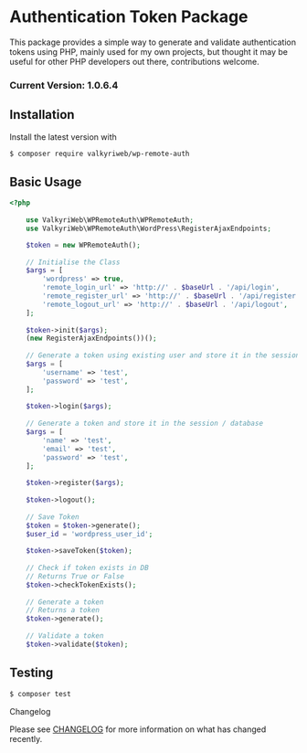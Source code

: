# Authentication Token Package

This package provides a simple way to generate and validate authentication tokens using PHP, mainly used for my own projects, but thought it may be useful for other PHP developers out there, contributions welcome.

### Current Version: 1.0.6.4

## Installation

Install the latest version with

```bash
$ composer require valkyriweb/wp-remote-auth
```

## Basic Usage

```php
<?php
    
    use ValkyriWeb\WPRemoteAuth\WPRemoteAuth;
    use ValkyriWeb\WPRemoteAuth\WordPress\RegisterAjaxEndpoints;

    $token = new WPRemoteAuth();
    
    // Initialise the Class
    $args = [
        'wordpress' => true,
        'remote_login_url' => 'http://' . $baseUrl . '/api/login',
        'remote_register_url' => 'http://' . $baseUrl . '/api/register',
        'remote_logout_url' => 'http://' . $baseUrl . '/api/logout',
    ];
    
    $token->init($args);
    (new RegisterAjaxEndpoints())();
    
    // Generate a token using existing user and store it in the session / database
    $args = [
        'username' => 'test',
        'password' => 'test',
    ];
    
    $token->login($args);
    
    // Generate a token and store it in the session / database
    $args = [
        'name' => 'test',
        'email' => 'test',
        'password' => 'test',
    ];
    
    $token->register($args);
    
    $token->logout();
    
    // Save Token
    $token = $token->generate();
    $user_id = 'wordpress_user_id';
    
    $token->saveToken($token);
    
    // Check if token exists in DB
    // Returns True or False
    $token->checkTokenExists();
    
    // Generate a token
    // Returns a token
    $token->generate();
    
    // Validate a token
    $token->validate($token);

```

## Testing

``` bash
$ composer test
```

Changelog

Please see [CHANGELOG](CHANGELOG.md) for more information on what has changed recently.
